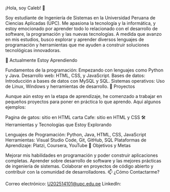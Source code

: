 ¡Hola, soy Caleb! 👋

Soy estudiante de Ingeniería de Sistemas en la Universidad Peruana de Ciencias Aplicadas (UPC). Me apasiona la tecnología y la informática, y estoy emocionado por aprender todo lo relacionado con el desarrollo de software, la programación y las nuevas tecnologías. A medida que avanzo en mis estudios, busco explorar y aprender diversos lenguajes de programación y herramientas que me ayuden a construir soluciones tecnológicas innovadoras.

🌱 Actualmente Estoy Aprendiendo

Fundamentos de la programación: Empezando con lenguajes como Python y Java.
Desarrollo web: HTML, CSS, y JavaScript.
Bases de datos: Introducción a bases de datos con MySQL y SQL.
Sistemas operativos: Uso de Linux, Windows y herramientas de desarrollo.
📘 Proyectos

Aunque aún estoy en la etapa de aprendizaje, he comenzado a trabajar en pequeños proyectos para poner en práctica lo que aprendo. Aquí algunos ejemplos:

Pagina de gatos: sitio en HTML
carta Cafe: sitio en HTML y CSS
🛠️ Herramientas y Tecnologías que Estoy Explorando

Lenguajes de Programación: Python, Java, HTML, CSS, JavaScript
Herramientas: Visual Studio Code, Git, GitHub, SQL
Plataformas de Aprendizaje: Platzi, Coursera, YouTube
🚀 Objetivos y Metas

Mejorar mis habilidades en programación y poder construir aplicaciones completas.
Aprender sobre desarrollo de software y las mejores prácticas de ingeniería de sistemas.
Colaborar en proyectos de código abierto y contribuir con la comunidad de desarrolladores.
📫 ¿Cómo Contactarme?

Correo electrónico: <U202514101@upc.edu.pe>
LinkedIn: 


<!--
**caledev/caledev** is a ✨ _special_ ✨ repository because its `README.md` (this file) appears on your GitHub profile.

Here are some ideas to get you started:

- 🔭 I’m currently working on ...
- 🌱 I’m currently learning ...
- 👯 I’m looking to collaborate on ...
- 🤔 I’m looking for help with ...
- 💬 Ask me about ...
- 📫 How to reach me: ...
- 😄 Pronouns: ...
- ⚡ Fun fact: ...
-->
